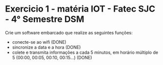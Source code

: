 # Exercicio 1 - matéria IOT - Fatec SJC - 4° Semestre DSM

Crie um software embarcado que realize as seguintes funções:
- conecte-se ao wifi (DONE)
- sincronize a data e a hora (DONE)
- colete e transmita informações a cada 5 minutos, em horário múltiplo de 5 (00:00, 00:05, 00:10, 00:15...) (DONE)
